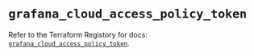 # `grafana_cloud_access_policy_token`

Refer to the Terraform Registory for docs: [`grafana_cloud_access_policy_token`](https://registry.terraform.io/providers/grafana/grafana/3.16.0/docs/resources/cloud_access_policy_token).
